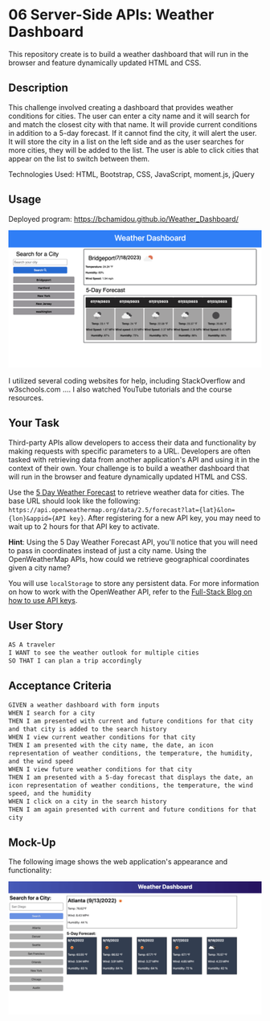 # 06 Server-Side APIs: Weather Dashboard

This repository create is to build a weather dashboard that will run in the browser and feature dynamically updated HTML and CSS.

## Description
This challenge involved creating a dashboard that provides weather conditions for cities. The user can enter a city name and it will search for and match the closest city with that name. It will provide current conditions in addition to a 5-day forecast. If it cannot find the city, it will alert the user. It will store the city in a list on the left side and as the user searches for more cities, they will be added to the list. The user is able to click cities that appear on the list to switch between them.
 
Technologies Used: HTML, Bootstrap, CSS, JavaScript, moment.js, jQuery

## Usage

Deployed program:  https://bchamidou.github.io/Weather_Dashboard/

![The following give instructions and examples for use. Include screenshots as needed](images/Weather_dashboard.png) 

I utilized several coding websites for help, including StackOverflow and w3schools.com .... I also watched YouTube tutorials and the course resources.

## Your Task

Third-party APIs allow developers to access their data and functionality by making requests with specific parameters to a URL. Developers are often tasked with retrieving data from another application's API and using it in the context of their own. Your challenge is to build a weather dashboard that will run in the browser and feature dynamically updated HTML and CSS.

Use the [5 Day Weather Forecast](https://openweathermap.org/forecast5) to retrieve weather data for cities. The base URL should look like the following: `https://api.openweathermap.org/data/2.5/forecast?lat={lat}&lon={lon}&appid={API key}`. After registering for a new API key, you may need to wait up to 2 hours for that API key to activate.

**Hint**: Using the 5 Day Weather Forecast API, you'll notice that you will need to pass in coordinates instead of just a city name. Using the OpenWeatherMap APIs, how could we retrieve geographical coordinates given a city name?

You will use `localStorage` to store any persistent data. For more information on how to work with the OpenWeather API, refer to the [Full-Stack Blog on how to use API keys](https://coding-boot-camp.github.io/full-stack/apis/how-to-use-api-keys).

## User Story

```
AS A traveler
I WANT to see the weather outlook for multiple cities
SO THAT I can plan a trip accordingly
```

## Acceptance Criteria

```
GIVEN a weather dashboard with form inputs
WHEN I search for a city
THEN I am presented with current and future conditions for that city and that city is added to the search history
WHEN I view current weather conditions for that city
THEN I am presented with the city name, the date, an icon representation of weather conditions, the temperature, the humidity, and the wind speed
WHEN I view future weather conditions for that city
THEN I am presented with a 5-day forecast that displays the date, an icon representation of weather conditions, the temperature, the wind speed, and the humidity
WHEN I click on a city in the search history
THEN I am again presented with current and future conditions for that city
```

## Mock-Up

The following image shows the web application's appearance and functionality:

![The weather app includes a search option, a list of cities, and a five-day forecast and current weather conditions for Atlanta.](images/06-server-side-apis-homework-demo.png)